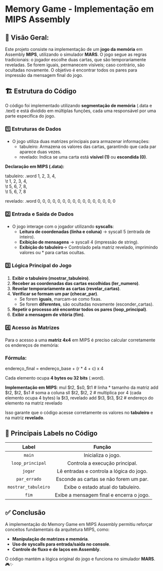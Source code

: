 # **Memory Game - Implementação em MIPS Assembly** 

## **📌 Visão Geral:**
Este projeto consiste na implementação de um **jogo da memória** em Assembly **MIPS**, utilizando o simulador **MARS**. O jogo segue as regras tradicionais: o jogador escolhe duas cartas, que são temporariamente reveladas. Se forem iguais, permanecem visíveis; caso contrário, são ocultadas novamente. O objetivo é encontrar todos os pares para impressão da mensagem final do jogo.


## **🏗 Estrutura do Código**
O código foi implementado utilizando **segmentação de memória** (.data e .text) e está dividido em múltiplas funções, cada uma responsável por uma parte específica do jogo.

### **1️⃣ Estruturas de Dados**
- O jogo utiliza duas matrizes principais para armazenar informações:  
  - tabuleiro: Armazena os valores das cartas, garantindo que cada par aparece duas vezes.
  - revelado: Indica se uma carta está **visível (1)** ou **escondida (0)**.

**Declaração em MIPS (.data):**

tabuleiro: .word  1,  2,  3,  4,  
\t 1,  2,  3,  4,  
\t 5,  6,  7,  8,  
\t 5,  6,  7,  8  
 

revelado: .word 0, 0, 0, 0,
                0, 0, 0, 0,
                0, 0, 0, 0,
                0, 0, 0, 0


### **2️⃣ Entrada e Saída de Dados**
- O jogo interage com o jogador utilizando **syscalls**:
  - **Leitura de coordenadas (linha e coluna)** → syscall 5 (entrada de inteiro).<br> 
  - **Exibição de mensagens** → syscall 4 (impressão de string).<br> 
  - **Exibição do tabuleiro**→ Controlado pela matriz revelado, imprimindo valores ou * para cartas ocultas.<br> 


### **3️⃣ Lógica Principal do Jogo**
1. **Exibir o tabuleiro (mostrar_tabuleiro)**.
2. **Receber as coordenadas das cartas escolhidas (ler_numero)**.
3. **Revelar temporariamente as cartas (revelar_cartas)**.
4. **Verificar se formam um par (checar_par)**.
   - Se forem **iguais**, marcam-se como fixas.
   - Se forem **diferentes**, são ocultadas novamente (esconder_cartas).
5. **Repetir o processo até encontrar todos os pares (loop_principal)**.
6. **Exibir a mensagem de vitória (fim)**.


### **4️⃣ Acesso às Matrizes**
Para o acesso a uma **matriz 4x4** em MIPS é preciso calcular corretamente os endereços de memória:

### **Fórmula**: 
endereço_final = endereço_base + (r * 4 + c) x 4

Cada elemento ocupa **4 bytes ou 32 bits** (.word).

**Implementação em MIPS**:
mul $t2, $s0, $t1  # linha * tamanho da matriz
add $t2, $t2, $s1  # soma a coluna
sll $t2, $t2, 2    # multiplica por 4 (cada elemento ocupa 4 bytes)
la $t3, revelado
add $t3, $t3, $t2  # endereço do elemento na matriz revelado

Isso garante que o código acesse corretamente os valores no **tabuleiro** e na matriz **revelado**.


## **📌 Principais Labels no Código**
| **Label**            | **Função** |
|:-----------------:|:----------------------------:|
| `main`          | Inicializa o jogo. |
| `loop_principal`| Controla a execução principal. |
| `jogar`         | Lê entradas e controla a lógica do jogo. |
| `par_errado`    | Esconde as cartas se não forem um par. |
| `mostrar_tabuleiro` | Exibe o estado atual do tabuleiro. |
| `fim`           | Exibe a mensagem final e encerra o jogo. |


## **✅ Conclusão**
A implementação do Memory Game em MIPS Assembly permitiu reforçar conceitos fundamentais da arquitetura MIPS, como:
  - **Manipulação de matrizes e memória**.<br> 
  - **Uso de syscalls para entrada/saída no console**.<br> 
  - **Controle de fluxo e de laços em Assembly**.<br> 
 
O código mantém a lógica original do jogo e funciona no simulador **MARS**. 🎮✨
